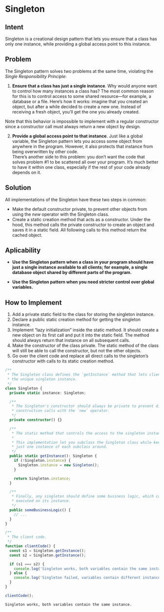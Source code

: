 # Singleton

## Intent

Singleton is a creational design pattern that lets you ensure that a class has only one instance, while providing a global access point to this instance.

## Problem

The Singleton pattern solves two problems at the same time, violating the _Single Responsibility Principle_:

1. **Ensure that a class has just a single instance**. Why would anyone want to control how many instances a class has? The most common reason for this is to control access to some shared resource—for example, a database or a file. Here’s how it works: imagine that you created an object, but after a while decided to create a new one. Instead of receiving a fresh object, you’ll get the one you already created.

Note that this behavior is impossible to implement with a regular constructor since a constructor call must always return a new object by design.

2. **Provide a global access point to that instance**. Just like a global variable, the Singleton pattern lets you access some object from anywhere in the program. However, it also protects that instance from being overwritten by other code. <br> There’s another side to this problem: you don’t want the code that solves problem #1 to be scattered all over your program. It’s much better to have it within one class, especially if the rest of your code already depends on it.

## Solution

All implementations of the Singleton have these two steps in common:

- Make the default constructor private, to prevent other objects from using the _new_ operator with the Singleton class.
- Create a static creation method that acts as a constructor. Under the hood, this method calls the private constructor to create an object and saves it in a static field. All following calls to this method return the cached object.

## Aplicability

- **Use the Singleton pattern when a class in your program should have just a single instance available to all clients; for example, a single database object shared by different parts of the program.**

- **Use the Singleton pattern when you need stricter control over global variables.**

## How to Implement

1. Add a private static field to the class for storing the singleton instance.
2. Declare a public static creation method for getting the singleton instance.
3. Implement “lazy initialization” inside the static method. It should create a new object on its first call and put it into the static field. The method should always return that instance on all subsequent calls.
4. Make the constructor of the class private. The static method of the class will still be able to call the constructor, but not the other objects.
5. Go over the client code and replace all direct calls to the singleton’s constructor with calls to its static creation method.

```ts
/**
 * The Singleton class defines the `getInstance` method that lets clients access
 * the unique singleton instance.
 */
class Singleton {
  private static instance: Singleton;

  /**
   * The Singleton's constructor should always be private to prevent direct
   * construction calls with the `new` operator.
   */
  private constructor() {}

  /**
   * The static method that controls the access to the singleton instance.
   *
   * This implementation let you subclass the Singleton class while keeping
   * just one instance of each subclass around.
   */
  public static getInstance(): Singleton {
    if (!Singleton.instance) {
      Singleton.instance = new Singleton();
    }

    return Singleton.instance;
  }

  /**
   * Finally, any singleton should define some business logic, which can be
   * executed on its instance.
   */
  public someBusinessLogic() {
    // ...
  }
}

/**
 * The client code.
 */
function clientCode() {
  const s1 = Singleton.getInstance();
  const s2 = Singleton.getInstance();

  if (s1 === s2) {
    console.log('Singleton works, both variables contain the same instance.');
  } else {
    console.log('Singleton failed, variables contain different instances.');
  }
}

clientCode();
```

```
Singleton works, both variables contain the same instance.
```
